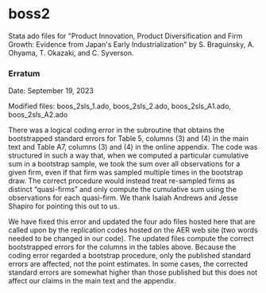 # boss2
Stata ado files for "Product Innovation, Product Diversification and Firm Growth: Evidence from Japan's Early Industrialization" by S. Braguinsky, A. Ohyama, T. Okazaki, and C. Syverson. 

### Erratum
Date: September 19, 2023

Modified files: boos_2sls_1.ado, boos_2sls_2.ado, boos_2sls_A1.ado, boos_2sls_A2.ado

There was a logical coding error in the subroutine that obtains the bootstrapped standard errors for Table 5, columns (3) and (4) in the main text and Table A7, columns (3) and (4) in the online appendix. The code was structured in such a way that, when we computed a particular cumulative sum in a bootstrap sample, we took the sum over all observations for a given firm, even if that firm was sampled multiple times in the bootstrap draw. The correct procedure would instead treat re-sampled firms as distinct “quasi-firms” and only compute the cumulative sum using the observations for each quasi-firm. We thank Isaiah Andrews and Jesse Shapiro for pointing this out to us. 

We have fixed this error and updated the four ado files hosted here that are called upon by the replication codes hosted on the AER web site (two words needed to be changed in our code). The updated files compute the correct bootstrapped errors for the columns in the tables above. Because the coding error regarded a bootstrap procedure, only the published standard errors are affected, not the point estimates. In some cases, the corrected standard errors are somewhat higher than those published but this does not affect our claims in the main text and the appendix. 
